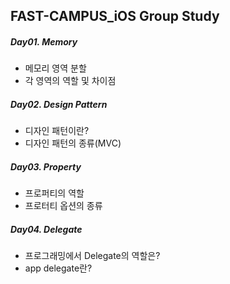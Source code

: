 ## FAST-CAMPUS_iOS Group Study

##### Day01. Memory
- 메모리 영역 분할
- 각 영역의 역할 및 차이점

##### Day02. Design Pattern
- 디자인 패턴이란?
- 디자인 패턴의 종류(MVC)

##### Day03. Property
- 프로퍼티의 역할
- 프로터티 옵션의 종류

##### Day04. Delegate
- 프로그래밍에서 Delegate의 역할은?
- app delegate란?
